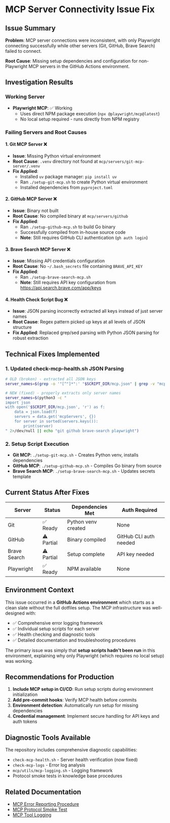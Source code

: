 # MCP Server Connectivity Issue Fix

## Issue Summary

**Problem**: MCP server connections were inconsistent, with only Playwright connecting successfully while other servers (Git, GitHub, Brave Search) failed to connect.

**Root Cause**: Missing setup dependencies and configuration for non-Playwright MCP servers in the GitHub Actions environment.

## Investigation Results

### Working Server
- **Playwright MCP**: ✅ Working
  - Uses direct NPM package execution (`npx @playwright/mcp@latest`)
  - No local setup required - runs directly from NPM registry

### Failing Servers and Root Causes

#### 1. Git MCP Server ❌
- **Issue**: Missing Python virtual environment
- **Root Cause**: `.venv` directory not found at `mcp/servers/git-mcp-server/.venv`
- **Fix Applied**: 
  - Installed `uv` package manager: `pip install uv`
  - Ran `./setup-git-mcp.sh` to create Python virtual environment
  - Installed dependencies from `pyproject.toml`

#### 2. GitHub MCP Server ❌
- **Issue**: Binary not built 
- **Root Cause**: No compiled binary at `mcp/servers/github`
- **Fix Applied**:
  - Ran `./setup-github-mcp.sh` to build Go binary
  - Successfully compiled from in-house source code
  - **Note**: Still requires GitHub CLI authentication (`gh auth login`)

#### 3. Brave Search MCP Server ❌
- **Issue**: Missing API credentials configuration
- **Root Cause**: No `~/.bash_secrets` file containing `BRAVE_API_KEY`
- **Fix Applied**:
  - Ran `./setup-brave-search-mcp.sh`
  - **Note**: Still requires API key configuration from https://api.search.brave.com/app/keys

#### 4. Health Check Script Bug ❌
- **Issue**: JSON parsing incorrectly extracted all keys instead of just server names
- **Root Cause**: Regex pattern picked up keys at all levels of JSON structure
- **Fix Applied**: Replaced grep/sed parsing with Python JSON parsing for robust extraction

## Technical Fixes Implemented

### 1. Updated check-mcp-health.sh JSON Parsing
```bash
# OLD (broken) - extracted all JSON keys
server_names=$(grep -o '"[^"]*":' "$SCRIPT_DIR/mcp.json" | grep -v "mcpServers" | sed 's/[": ]//g' | sort)

# NEW (fixed) - properly extracts only server names
server_names=$(python3 -c "
import json
with open('$SCRIPT_DIR/mcp.json', 'r') as f:
    data = json.load(f)
    servers = data.get('mcpServers', {})
    for server in sorted(servers.keys()):
        print(server)
" 2>/dev/null || echo "git github brave-search playwright")
```

### 2. Setup Script Execution
- **Git MCP**: `./setup-git-mcp.sh` - Creates Python venv, installs dependencies
- **GitHub MCP**: `./setup-github-mcp.sh` - Compiles Go binary from source
- **Brave Search MCP**: `./setup-brave-search-mcp.sh` - Updates secrets template

## Current Status After Fixes

| Server | Status | Dependencies Met | Auth Required |
|--------|--------|------------------|---------------|
| Git | ✅ Ready | Python venv created | None |
| GitHub | ⚠️ Partial | Binary compiled | GitHub CLI auth needed |
| Brave Search | ⚠️ Partial | Setup complete | API key needed |
| Playwright | ✅ Ready | NPM available | None |

## Environment Context

This issue occurred in a **GitHub Actions environment** which starts as a clean slate without the full dotfiles setup. The MCP infrastructure was well-designed with:

- ✅ Comprehensive error logging framework
- ✅ Individual setup scripts for each server  
- ✅ Health checking and diagnostic tools
- ✅ Detailed documentation and troubleshooting procedures

The primary issue was simply that **setup scripts hadn't been run** in this environment, explaining why only Playwright (which requires no local setup) was working.

## Recommendations for Production

1. **Include MCP setup in CI/CD**: Run setup scripts during environment initialization
2. **Add pre-commit hooks**: Verify MCP health before commits
3. **Environment detection**: Automatically run setup for missing dependencies
4. **Credential management**: Implement secure handling for API keys and auth tokens

## Diagnostic Tools Available

The repository includes comprehensive diagnostic capabilities:
- `check-mcp-health.sh` - Server health verification (now fixed)
- `check-mcp-logs` - Error log analysis  
- `mcp/utils/mcp-logging.sh` - Logging framework
- Protocol smoke tests in knowledge base procedures

## Related Documentation

- [MCP Error Reporting Procedure](../knowledge/procedures/mcp-error-reporting.md)
- [MCP Protocol Smoke Test](../knowledge/procedures/mcp-protocol-smoke-test.md)
- [MCP Tool Logging](../knowledge/procedures/mcp-tool-logging.md)
